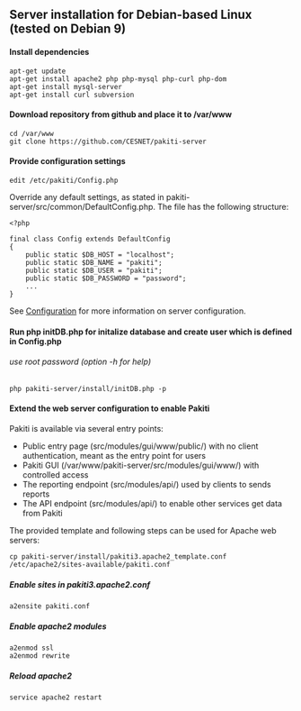 ## Server installation for Debian-based Linux (tested on Debian 9)

#### Install dependencies
    apt-get update
    apt-get install apache2 php php-mysql php-curl php-dom
    apt-get install mysql-server
    apt-get install curl subversion

#### Download repository from github and place it to /var/www
    cd /var/www
    git clone https://github.com/CESNET/pakiti-server

#### Provide configuration settings
    edit /etc/pakiti/Config.php

Override any default settings, as stated in pakiti-server/src/common/DefaultConfig.php. The file has the following structure:

    <?php
     
    final class Config extends DefaultConfig
    {
        public static $DB_HOST = "localhost";
        public static $DB_NAME = "pakiti";
        public static $DB_USER = "pakiti";
        public static $DB_PASSWORD = "password";
        ...
    }

See [Configuration](configuration.md) for more information on server configuration.

#### Run php initDB.php for initalize database and create user which is defined in Config.php
###### use root password (option -h for help)
    php pakiti-server/install/initDB.php -p

#### Extend the web server configuration to enable Pakiti
Pakiti is available via several entry points:
- Public entry page (src/modules/gui/www/public/) with no client authentication, meant as the entry point for users
- Pakiti GUI (/var/www/pakiti-server/src/modules/gui/www/) with controlled access
- The reporting endpoint (src/modules/api/) used by clients to sends reports
- The API endpoint (src/modules/api/) to enable other services get data from Pakiti

The provided template and following steps can be used for Apache web servers:

    cp pakiti-server/install/pakiti3.apache2_template.conf /etc/apache2/sites-available/pakiti.conf

##### Enable sites in pakiti3.apache2.conf
    a2ensite pakiti.conf

##### Enable apache2 modules
    a2enmod ssl
    a2enmod rewrite

##### Reload apache2
    service apache2 restart
